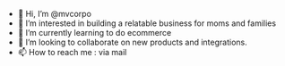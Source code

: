 - 👋 Hi, I’m @mvcorpo
- 👀 I’m interested in building a relatable business for moms and families 
- 🌱 I’m currently learning to do ecommerce
- 💞️ I’m looking to collaborate on new products and integrations.
- 📫 How to reach me : via mail

<!---
mvcorpo/mvcorpo is a ✨ special ✨ repository because its `README.md` (this file) appears on your GitHub profile.
You can click the Preview link to take a look at your changes.
--->
